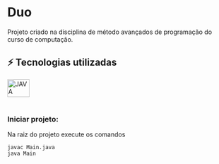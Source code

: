 # Duo
Projeto criado na disciplina de método avançados de programação do curso de computação.

## ⚡ Tecnologias utilizadas
<div>
  <img align="center" alt="JAVA" height="40" width="50" src="https://cdn.jsdelivr.net/gh/devicons/devicon/icons/java/java-original-wordmark.svg" />
  <br><br>
</div>


### Iniciar projeto:
Na raiz do projeto execute os comandos
```
javac Main.java
java Main
```
